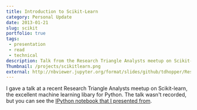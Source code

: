```yaml
---
title: Introduction to Scikit-Learn
category: Personal Update
date: 2013-01-21
slug: scikit
portfolio: true
tags:
 - presentation
 - read
 - technical
description: Talk from the Research Triangle Analysts meetup on Scikit-Learn
Thumbnail: /projects/scikitlearn.png
external: http://nbviewer.jupyter.org/format/slides/github/tdhopper/Research-Triangle-Analysts--Intro-to-scikit-learn/blob/master/Intro%20to%20Scikit-Learn.ipynb
---
```


I gave a talk at a recent Research Triangle Analysts meetup on Scikit-learn, the excellent machine learning libary for Python. The talk wasn't recorded, but you can see the [IPython notebook that I presented from](http://nbviewer.jupyter.org/format/slides/github/tdhopper/Research-Triangle-Analysts--Intro-to-scikit-learn/blob/master/Intro%20to%20Scikit-Learn.ipynb).
